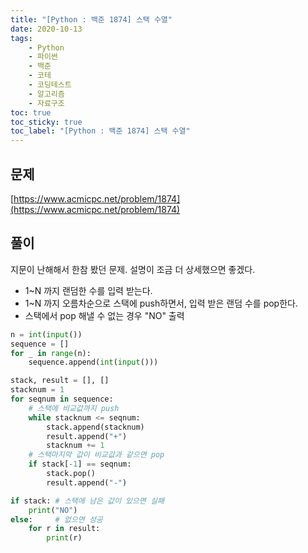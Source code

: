```yaml
---
title: "[Python : 백준 1874] 스택 수열"
date: 2020-10-13
tags:
    - Python
    - 파이썬
    - 백준
    - 코테
    - 코딩테스트
    - 알고리즘
    - 자료구조
toc: true
toc_sticky: true
toc_label: "[Python : 백준 1874] 스택 수열"
---
```

## 문제
[https://www.acmicpc.net/problem/1874](https://www.acmicpc.net/problem/1874)

## 풀이
지문이 난해해서 한참 봤던 문제. 설명이 조금 더 상세했으면 좋겠다.  

- 1~N 까지 랜덤한 수를 입력 받는다.
- 1~N 까지 오름차순으로 스택에 push하면서, 입력 받은 랜덤 수를 pop한다.
- 스택에서 pop 해낼 수 없는 경우 "NO" 출력

```python
n = int(input())
sequence = []
for _ in range(n):
    sequence.append(int(input()))

stack, result = [], []
stacknum = 1
for seqnum in sequence:
    # 스택에 비교값까지 push
    while stacknum <= seqnum:
        stack.append(stacknum)
        result.append("+")
        stacknum += 1
    # 스택마지막 값이 비교값과 같으면 pop
    if stack[-1] == seqnum:
        stack.pop()
        result.append("-")

if stack: # 스택에 남은 값이 있으면 실패
    print("NO")
else:     # 없으면 성공
    for r in result:
        print(r)
```